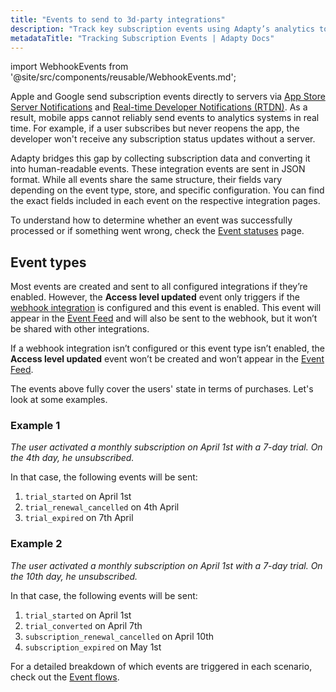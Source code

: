 ```yaml
---
title: "Events to send to 3d-party integrations"
description: "Track key subscription events using Adapty’s analytics tools."
metadataTitle: "Tracking Subscription Events | Adapty Docs"
---
```


import WebhookEvents from '@site/src/components/reusable/WebhookEvents.md';

Apple and Google send subscription events directly to servers via [App Store Server Notifications](enable-app-store-server-notifications) and [Real-time Developer Notifications (RTDN)](enable-real-time-developer-notifications-rtdn). As a result, mobile apps cannot reliably send events to analytics systems in real time. For example, if a user subscribes but never reopens the app, the developer won't receive any subscription status updates without a server.

Adapty bridges this gap by collecting subscription data and converting it into human-readable events. These integration events are sent in JSON format. While all events share the same structure, their fields vary depending on the event type, store, and specific configuration. You can find the exact fields included in each event on the respective integration pages.

To understand how to determine whether an event was successfully processed or if something went wrong, check the [Event statuses](event-statuses.md) page.

## Event types

Most events are created and sent to all configured integrations if they’re enabled. However, the **Access level updated** event only triggers if the [webhook integration](webhook) is configured and this event is enabled. This event will appear in the [Event Feed](https://app.adapty.io/event-feed) and will also be sent to the webhook, but it won’t be shared with other integrations.

If a webhook integration isn’t configured or this event type isn’t enabled, the **Access level updated** event won’t be created and won’t appear in the [Event Feed](https://app.adapty.io/event-feed).

<WebhookEvents />

The events above fully cover the users' state in terms of purchases. Let's look at some examples.

### Example 1

_The user activated a monthly subscription on April 1st with a 7-day trial. On the 4th day, he unsubscribed._

In that case, the following events will be sent:

1. `trial_started` on April 1st
2. `trial_renewal_cancelled` on 4th April
3. `trial_expired` on 7th April

### Example 2

_The user activated a monthly subscription on April 1st with a 7-day trial. On the 10th day, he unsubscribed._

In that case, the following events will be sent:

1. `trial_started` on April 1st
2. `trial_converted` on April 7th
3. `subscription_renewal_cancelled` on April 10th
4. `subscription_expired` on May 1st

For a detailed breakdown of which events are triggered in each scenario, check out the [Event flows](event-flows.md).
